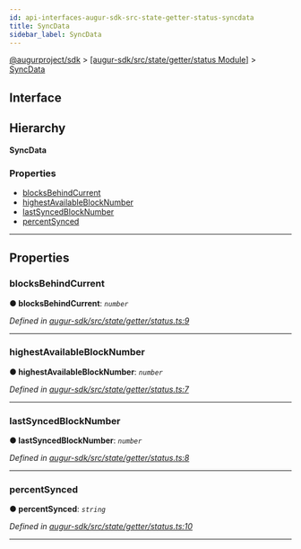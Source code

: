 ```yaml
---
id: api-interfaces-augur-sdk-src-state-getter-status-syncdata
title: SyncData
sidebar_label: SyncData
---
```


[@augurproject/sdk](api-readme.md) > [[augur-sdk/src/state/getter/status Module]](api-modules-augur-sdk-src-state-getter-status-module.md) > [SyncData](api-interfaces-augur-sdk-src-state-getter-status-syncdata.md)

## Interface

## Hierarchy

**SyncData**

### Properties

* [blocksBehindCurrent](api-interfaces-augur-sdk-src-state-getter-status-syncdata.md#blocksbehindcurrent)
* [highestAvailableBlockNumber](api-interfaces-augur-sdk-src-state-getter-status-syncdata.md#highestavailableblocknumber)
* [lastSyncedBlockNumber](api-interfaces-augur-sdk-src-state-getter-status-syncdata.md#lastsyncedblocknumber)
* [percentSynced](api-interfaces-augur-sdk-src-state-getter-status-syncdata.md#percentsynced)

---

## Properties

<a id="blocksbehindcurrent"></a>

###  blocksBehindCurrent

**● blocksBehindCurrent**: *`number`*

*Defined in [augur-sdk/src/state/getter/status.ts:9](https://github.com/AugurProject/augur/blob/0787bf1a23/packages/augur-sdk/src/state/getter/status.ts#L9)*

___
<a id="highestavailableblocknumber"></a>

###  highestAvailableBlockNumber

**● highestAvailableBlockNumber**: *`number`*

*Defined in [augur-sdk/src/state/getter/status.ts:7](https://github.com/AugurProject/augur/blob/0787bf1a23/packages/augur-sdk/src/state/getter/status.ts#L7)*

___
<a id="lastsyncedblocknumber"></a>

###  lastSyncedBlockNumber

**● lastSyncedBlockNumber**: *`number`*

*Defined in [augur-sdk/src/state/getter/status.ts:8](https://github.com/AugurProject/augur/blob/0787bf1a23/packages/augur-sdk/src/state/getter/status.ts#L8)*

___
<a id="percentsynced"></a>

###  percentSynced

**● percentSynced**: *`string`*

*Defined in [augur-sdk/src/state/getter/status.ts:10](https://github.com/AugurProject/augur/blob/0787bf1a23/packages/augur-sdk/src/state/getter/status.ts#L10)*

___

